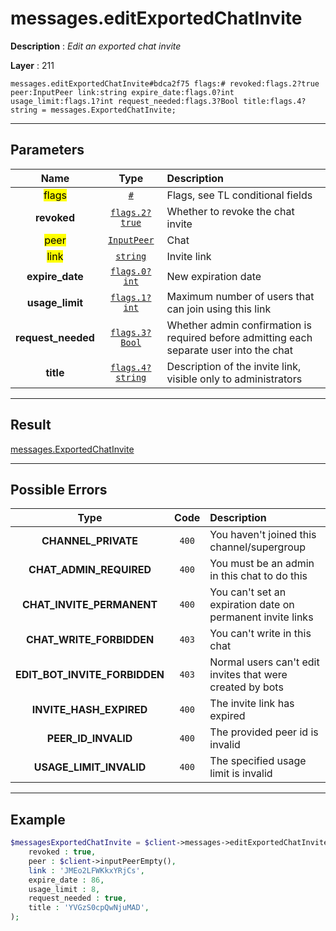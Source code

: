 # messages.editExportedChatInvite

**Description** : *Edit an exported chat invite*

**Layer** : 211

```tl
messages.editExportedChatInvite#bdca2f75 flags:# revoked:flags.2?true peer:InputPeer link:string expire_date:flags.0?int usage_limit:flags.1?int request_needed:flags.3?Bool title:flags.4?string = messages.ExportedChatInvite;
```

---

## Parameters

| Name | Type | Description |
| :---: | :---: | :--- |
| <mark>flags</mark> | [`#`](type/#) | Flags, see TL conditional fields |
| **revoked** | [`flags.2?true`](type/true) | Whether to revoke the chat invite |
| <mark>peer</mark> | [`InputPeer`](type/InputPeer) | Chat |
| <mark>link</mark> | [`string`](type/string) | Invite link |
| **expire_date** | [`flags.0?int`](type/int) | New expiration date |
| **usage_limit** | [`flags.1?int`](type/int) | Maximum number of users that can join using this link |
| **request_needed** | [`flags.3?Bool`](type/Bool) | Whether admin confirmation is required before admitting each separate user into the chat |
| **title** | [`flags.4?string`](type/string) | Description of the invite link, visible only to administrators |

---

## Result

[messages.ExportedChatInvite](type/messages.ExportedChatInvite)

---

## Possible Errors

| Type | Code | Description |
| :---: | :---: | :--- |
| **CHANNEL_PRIVATE** | `400` | You haven't joined this channel/supergroup |
| **CHAT_ADMIN_REQUIRED** | `400` | You must be an admin in this chat to do this |
| **CHAT_INVITE_PERMANENT** | `400` | You can't set an expiration date on permanent invite links |
| **CHAT_WRITE_FORBIDDEN** | `403` | You can't write in this chat |
| **EDIT_BOT_INVITE_FORBIDDEN** | `403` | Normal users can't edit invites that were created by bots |
| **INVITE_HASH_EXPIRED** | `400` | The invite link has expired |
| **PEER_ID_INVALID** | `400` | The provided peer id is invalid |
| **USAGE_LIMIT_INVALID** | `400` | The specified usage limit is invalid |

---

## Example

```php
$messagesExportedChatInvite = $client->messages->editExportedChatInvite(
	revoked : true,
	peer : $client->inputPeerEmpty(),
	link : 'JMEo2LFWKkxYRjCs',
	expire_date : 86,
	usage_limit : 8,
	request_needed : true,
	title : 'YVGzS0cpQwNjuMAD',
);
```